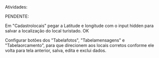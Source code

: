 Atividades: 

PENDENTE:

Em "Cadastrolocais" pegar a Latitude e longitude com o input hidden para salvar a localização do local turistado. OK

Configurar botões dos "Tabelafotos", "Tabelamensagens" e "Tabelaorcamento", para que direcionem aos locais corretos conforme ele volta para tela anterior, salva, edita e exclui dados. 